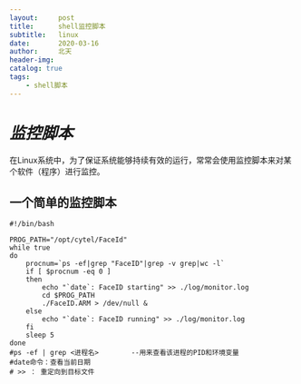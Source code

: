 ```yaml
---
layout:     post
title:      shell监控脚本
subtitle:   linux
date:       2020-03-16
author:     北天
header-img: 
catalog: true
tags:
    - shell脚本
---
```

 # *监控脚本*

在Linux系统中，为了保证系统能够持续有效的运行，常常会使用监控脚本来对某个软件（程序）进行监控。

## 一个简单的监控脚本

	#!/bin/bash

	PROG_PATH="/opt/cytel/FaceId"
	while true
	do
		procnum=`ps -ef|grep "FaceID"|grep -v grep|wc -l`
		if [ $procnum -eq 0 ] 
		then
			echo "`date`: FaceID starting" >> ./log/monitor.log
			cd $PROG_PATH
			./FaceID.ARM > /dev/null &
		else
			echo "`date`: FaceID running" >> ./log/monitor.log
		fi
		sleep 5
	done
	#ps -ef | grep <进程名>		--用来查看该进程的PID和环境变量
	#date命令：查看当前日期  
	# >> ： 重定向到目标文件
